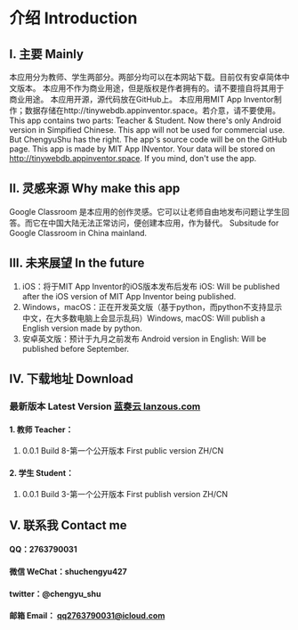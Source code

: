 # 介绍 Introduction
## I. 主要 Mainly
本应用分为教师、学生两部分。两部分均可以在本网站下载。目前仅有安卓简体中文版本。
本应用不作为商业用途，但是版权是作者拥有的。请不要擅自将其用于商业用途。
本应用开源，源代码放在GitHub上。
本应用用MIT App Inventor制作；数据存储在http://tinywebdb.appinventor.space。若介意，请不要使用。
This app contains two parts: Teacher & Student. Now there's only Android version in Simpified Chinese.
This app will not be used for commercial use. But ChengyuShu has the right.
The app's source code will be on the GitHub page.
This app is made by MIT App INventor. Your data will be stored on http://tinywebdb.appinventor.space. If you mind, don't use the app.
## II. 灵感来源 Why make this app
Google Classroom 是本应用的创作灵感。它可以让老师自由地发布问题让学生回答。而它在中国大陆无法正常访问，便创建本应用，作为替代。
Subsitude for Google Classroom in China mainland.
## III. 未来展望 In the future
1. iOS：将于MIT App Inventor的iOS版本发布后发布 iOS: Will be published after the iOS version of MIT App Inventor being published.
2. Windows，macOS：正在开发英文版（基于python，而python不支持显示中文，在大多数电脑上会显示乱码）Windows, macOS: Will publish a English version made by python.
3. 安卓英文版：预计于九月之前发布 Android version in English: Will be published before September.
## IV. 下载地址 Download
### 最新版本 Latest Version [蓝奏云 lanzous.com](https://www.lanzous.com/b758209)
#### 1. 教师 Teacher：
1) 0.0.1 Build 8-第一个公开版本 First public version ZH/CN
#### 2. 学生 Student：
1) 0.0.1 Build 3-第一个公开版本 First publish version ZH/CN
## V. 联系我 Contact me
#### QQ：2763790031
#### 微信 WeChat：shuchengyu427
#### twitter：@chengyu_shu
#### 邮箱 Email： qq2763790031@icloud.com
